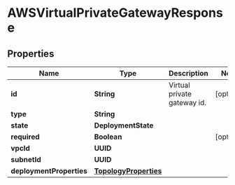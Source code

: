 

# AWSVirtualPrivateGatewayResponse


## Properties

| Name | Type | Description | Notes |
|------------ | ------------- | ------------- | -------------|
|**id** | **String** | Virtual private gateway id. |  [optional] |
|**type** | **String** |  |  |
|**state** | **DeploymentState** |  |  |
|**required** | **Boolean** |  |  [optional] |
|**vpcId** | **UUID** |  |  |
|**subnetId** | **UUID** |  |  |
|**deploymentProperties** | [**TopologyProperties**](TopologyProperties.md) |  |  |



